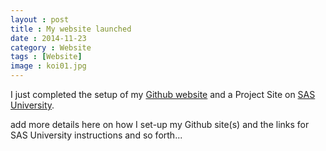 ```yaml
---
layout : post
title : My website launched
date : 2014-11-23
category : Website
tags : [Website]
image : koi01.jpg
---
```


I just completed the setup of my [Github website](https://melindahiggins2000.github.io) and a Project Site on [SAS University](http://melindahiggins2000.github.io/sasuniv2). 

<!--more-->

add more details here on how I set-up my Github site(s) and the links for SAS University instructions and so forth...
